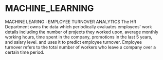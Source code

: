 # MACHINE_LEARNING
MACHINE LEARING : EMPLOYEE TURNOVER ANALYTICS The HR Department owns the data which periodically evaluates employees' work details including the number of projects they worked upon, average monthly working hours, time spent in the company, promotions in the last 5 years, and salary level. and uses it to predict employee turnover. Employee turnover refers to the total number of workers who leave a company over a certain time period.
